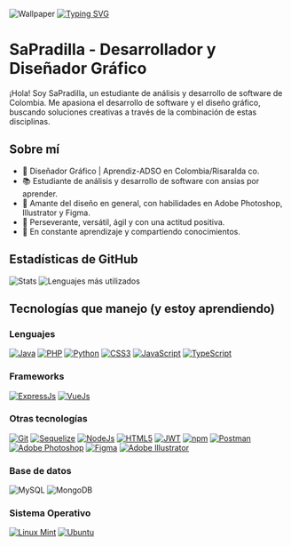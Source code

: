 ![Wallpaper](https://i.imgur.com/zal9edQ.jpg)
[![Typing SVG](https://readme-typing-svg.demolab.com?font=Unset&duration=2000&pause=800&color=F7F7F7&random=false&width=435&lines=Hola!;Soy+SaPradilla)](https://git.io/typing-svg)
# SaPradilla - Desarrollador y Diseñador Gráfico

¡Hola! Soy SaPradilla, un estudiante de análisis y desarrollo de software de Colombia. Me apasiona el desarrollo de software y el diseño gráfico, buscando soluciones creativas a través de la combinación de estas disciplinas.

## Sobre mí
- 💼 Diseñador Gráfico | Aprendiz-ADSO en Colombia/Risaralda co.
- 📚 Estudiante de análisis y desarrollo de software con ansias por aprender.
- 🎨 Amante del diseño en general, con habilidades en Adobe Photoshop, Illustrator y Figma.
- 🤝 Perseverante, versátil, ágil y con una actitud positiva.
- 🌱 En constante aprendizaje y compartiendo conocimientos.

## Estadísticas de GitHub
![Stats](http://github-profile-summary-cards.vercel.app/api/cards/stats?username=SaPradilla&theme=dark)
![Lenguajes más utilizados](http://github-profile-summary-cards.vercel.app/api/cards/most-commit-language?username=SaPradilla&theme=dark&exclude=HTML)

## Tecnologías que manejo (y estoy aprendiendo)
### Lenguajes
[![Java](https://img.shields.io/badge/-Java-007396?logo=java&logoColor=white&style=flat-square)](#)
[![PHP](https://img.shields.io/badge/PHP-777BB4?style=for-the-badge&logo=php&logoColor=white)](#)
[![Python](https://img.shields.io/badge/Python-FFD43B?style=for-the-badge&logo=python&logoColor=blue)](#)
[![CSS3](https://img.shields.io/badge/CSS3-1572B6?style=for-the-badge&logo=css3&logoColor=white)](#)
[![JavaScript](https://img.shields.io/badge/JavaScript-323330?style=for-the-badge&logo=javascript&logoColor=F7DF1E)](#)
[![TypeScript](https://img.shields.io/badge/TypeScript-007ACC?style=for-the-badge&logo=typescript&logoColor=white)](#)

### Frameworks
[![ExpressJs](https://img.shields.io/badge/Express%20js-000000?style=for-the-badge&logo=express&logoColor=white)](#)
[![VueJs](https://img.shields.io/badge/Vue%20js-35495E?style=for-the-badge&logo=vuedotjs&logoColor=4FC08D)](#)

### Otras tecnologías
[![Git](https://img.shields.io/badge/GIT-E44C30?style=for-the-badge&logo=git&logoColor=white)](#)
[![Sequelize](https://img.shields.io/badge/Sequelize-52B0E7?style=for-the-badge&logo=Sequelize&logoColor=white)](#)
[![NodeJs](https://img.shields.io/badge/Node%20js-339933?style=for-the-badge&logo=nodedotjs&logoColor=white)](#)
[![HTML5](https://img.shields.io/badge/HTML5-E34F26?style=for-the-badge&logo=html5&logoColor=white)](#)
[![JWT](https://img.shields.io/badge/JWT-000000?style=for-the-badge&logo=JSON%20web%20tokens&logoColor=white)](#)
[![npm](https://img.shields.io/badge/npm-CB3837?style=for-the-badge&logo=npm&logoColor=white)](#)
[![Postman](https://img.shields.io/badge/Postman-FF6C37?style=for-the-badge&logo=Postman&logoColor=white)](#)
[![Adobe Photoshop](https://img.shields.io/badge/Adobe%20Photoshop-31A8FF?style=for-the-badge&logo=Adobe%20Photoshop&logoColor=black)](#)
[![Figma](https://img.shields.io/badge/Figma-F24E1E?style=for-the-badge&logo=figma&logoColor=white)](#)
[![Adobe Illustrator](https://img.shields.io/badge/Adobe%20Illustrator-FF9A00?style=for-the-badge&logo=adobe%20illustrator&logoColor=white)](#)

### Base de datos
![MySQL](https://img.shields.io/badge/MySQL-005C84?style=for-the-badge&logo=mysql&logoColor=white)
![MongoDB](https://img.shields.io/badge/MongoDB-4EA94B?style=for-the-badge&logo=mongodb&logoColor=white)

### Sistema Operativo
[![Linux Mint](https://img.shields.io/badge/Linux_Mint-87CF3E?style=for-the-badge&logo=linux-mint&logoColor=white)](#)
[![Ubuntu](https://img.shields.io/badge/Ubuntu-E95420?style=for-the-badge&logo=ubuntu&logoColor=white)](#)



